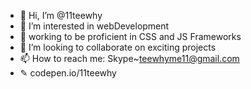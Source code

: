 - 👋 Hi, I’m @11teewhy
- 👀 I’m interested in webDevelopment
- 🌱 working to be proficient in CSS and JS Frameworks
- 💞️ I’m looking to collaborate on exciting projects
- 📫 How to reach me: Skype~teewhyme11@gmail.com
- ✎ codepen.io/11teewhy

<!---
11teewhy/11teewhy is a ✨ special ✨ repository because its `README.md` (this file) appears on your GitHub profile.
You can click the Preview link to take a look at your changes.
--->
